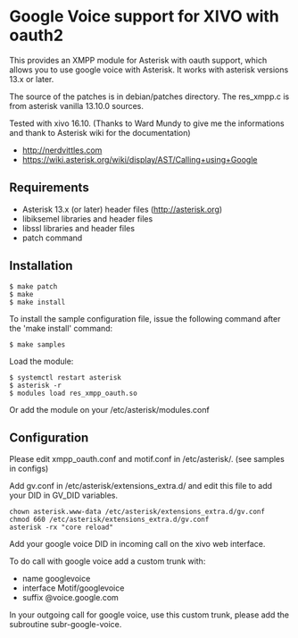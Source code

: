 Google Voice support for XIVO with oauth2
=========================================

This provides an XMPP module for Asterisk with oauth support, which allows you to use
google voice with Asterisk.
It works with asterisk versions 13.x or later.

The source of the patches is in debian/patches directory. The res_xmpp.c is from asterisk vanilla 13.10.0 sources.

Tested with xivo 16.10. (Thanks to Ward Mundy to give me the informations and thank to Asterisk wiki for the documentation)

- http://nerdvittles.com
- https://wiki.asterisk.org/wiki/display/AST/Calling+using+Google

Requirements
------------
- Asterisk 13.x (or later) header files (http://asterisk.org)
- libiksemel libraries and header files
- libssl libraries and header files
- patch command

Installation
------------

    $ make patch
    $ make
    $ make install

To install the sample configuration file, issue the following command after
the 'make install' command:

    $ make samples

Load the module:

    $ systemctl restart asterisk
    $ asterisk -r
    $ modules load res_xmpp_oauth.so

Or add the module on your /etc/asterisk/modules.conf

Configuration
-------------

Please edit xmpp_oauth.conf and motif.conf in /etc/asterisk/. (see samples in configs)

Add gv.conf in /etc/asterisk/extensions_extra.d/ and edit this file to add your DID in GV_DID variables.

    chown asterisk.www-data /etc/asterisk/extensions_extra.d/gv.conf
    chmod 660 /etc/asterisk/extensions_extra.d/gv.conf
    asterisk -rx "core reload"

Add your google voice DID in incoming call on the xivo web interface.

To do call with google voice add a custom trunk with:

 * name googlevoice
 * interface Motif/googlevoice
 * suffix @voice.google.com

In your outgoing call for google voice, use this custom trunk, please add the subroutine subr-google-voice.
